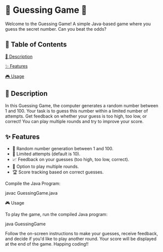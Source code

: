 # 🎲 Guessing Game 🎲

Welcome to the Guessing Game! A simple Java-based game where you guess the secret number. Can you beat the odds?

## 📜 Table of Contents

[📖 Description](#-description)
 
 [✨ Features](#-features)
  
 [🎮 Usage](#-usage)
  
  

## 📖 Description

In this Guessing Game, the computer generates a random number between 1 and 100. Your task is to guess this number within a limited number of attempts. Get feedback on whether your guess is too high, too low, or correct! You can play multiple rounds and try to improve your score.

## ✨ Features

- 🔢 Random number generation between 1 and 100.
- 🎯 Limited attempts (default is 10).
- 📈 Feedback on your guesses (too high, too low, correct).
- 🔄 Option to play multiple rounds.
- 🏆 Score tracking based on correct guesses.


Compile the Java Program:

javac GuessingGame.java

🎮 Usage

To play the game, run the compiled Java program:

java GuessingGame

Follow the on-screen instructions to make your guesses, receive feedback, and decide if you'd like to play another round. Your score will be displayed at the end of the game.
Happing coding!!
